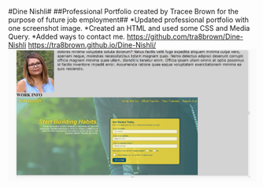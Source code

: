 #Dine Nishli#
##Professional Portfolio created by Tracee Brown for the purpose of future job employment##
*Updated professional portfolio with one screenshot image.
*Created an HTML and used some CSS and Media Query.
*Added ways to contact me.
https://github.com/tra8brown/Dine-Nishli
https://tra8brown.github.io/Dine-Nishli/
![Screenshot](screenshot.png)
